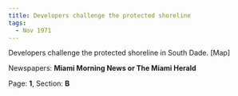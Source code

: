 ```yaml
---  
title: Developers challenge the protected shoreline  
tags:  
  - Nov 1971  
---  
```

  
Developers challenge the protected shoreline in South Dade. [Map]  
  
Newspapers: **Miami Morning News or The Miami Herald**  
  
Page: **1**, Section: **B** 
